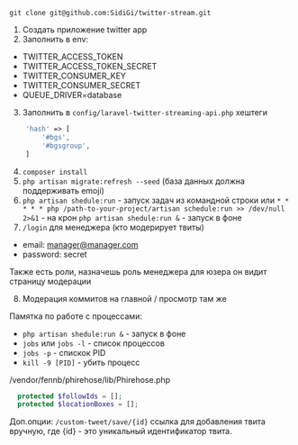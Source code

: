 `git clone git@github.com:SidiGi/twitter-stream.git`

1) Создать приложение twitter app
2) Заполнить в env:

* TWITTER_ACCESS_TOKEN
* TWITTER_ACCESS_TOKEN_SECRET
* TWITTER_CONSUMER_KEY
* TWITTER_CONSUMER_SECRET
* QUEUE_DRIVER=database

3) Заполнить в `config/laravel-twitter-streaming-api.php` хештеги
```php
    'hash' => [
        '#bgs',
        '#bgsgroup',
    ]
```

4) `composer install`
5) `php artisan migrate:refresh --seed` (база данных должна поддерживать emoji)
6) `php artisan shedule:run` - запуск задач из командной строки или `* * * * * php /path-to-your-project/artisan schedule:run >> /dev/null 2>&1` - на крон
`php artisan shedule:run &` - запуск в фоне 
7) `/login` для менеджера (кто модерирует твиты)

* email: manager@manager.com
* password: secret

Также есть роли, назначешь роль менеджера для юзера он видит страницу модерации

8) Модерация коммитов на главной / просмотр там же

Памятка по работе с процессами:
* `php artisan shedule:run &` - запуск в фоне
* `jobs` или `jobs -l` - список процессов 
* `jobs -p` - спискок PID
* `kill -9 [PID]` - убить процесс



/vendor/fennb/phirehose/lib/Phirehose.php
```php
  protected $followIds = [];
  protected $locationBoxes = [];
```

Доп.опции:
`/custom-tweet/save/{id}`
ссылка для добавления твита вручную, где  {id} - это уникальный идентификатор твита.
